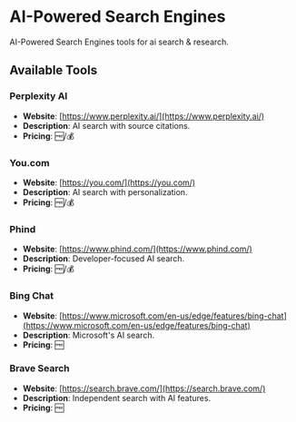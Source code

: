 # AI-Powered Search Engines

AI-Powered Search Engines tools for ai search & research.

## Available Tools

### Perplexity AI
- **Website**: [https://www.perplexity.ai/](https://www.perplexity.ai/)
- **Description**: AI search with source citations.
- **Pricing**: 🆓/💰

### You.com
- **Website**: [https://you.com/](https://you.com/)
- **Description**: AI search with personalization.
- **Pricing**: 🆓/💰

### Phind
- **Website**: [https://www.phind.com/](https://www.phind.com/)
- **Description**: Developer-focused AI search.
- **Pricing**: 🆓/💰

### Bing Chat
- **Website**: [https://www.microsoft.com/en-us/edge/features/bing-chat](https://www.microsoft.com/en-us/edge/features/bing-chat)
- **Description**: Microsoft's AI search.
- **Pricing**: 🆓

### Brave Search
- **Website**: [https://search.brave.com/](https://search.brave.com/)
- **Description**: Independent search with AI features.
- **Pricing**: 🆓

